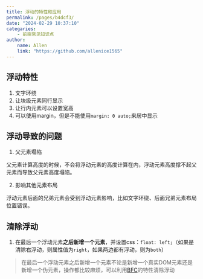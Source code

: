```yaml
---
title: 浮动的特性和应用
permalink: /pages/b4dcf3/
date: "2024-02-29 10:37:10"
categaries:
    - 前端常见知识点
author:
    name: Allen
    link: "https://github.com/allenice1565"
---
```


## 浮动特性

1. 文字环绕
2. 让块级元素同行显示
3. 让行内元素可以设置宽高
4. 可以使用margin，但是不能使用`margin: 0 auto;`来居中显示

## 浮动导致的问题

1. 父元素塌陷

父元素计算高度的时候，不会将浮动元素的高度计算在内，浮动元素高度撑不起父元素而导致父元素高度塌陷。

2. 影响其他元素布局

浮动元素后面的兄弟元素会受到浮动元素影响，比如文字环绕、后面兄弟元素布局位置错误。

## 清除浮动

1. 在最后一个浮动元素**之后新增一个元素**，并设置css：`float: left;`（如果是清除右浮动，则属性值为`right`，如果两边都有浮动，则为`both`）

> 在最后一个浮动元素之后新增一个元素不论是新增一个真实DOM元素还是新增一个伪元素，操作都比较麻烦，可以利用[BFC](/pages/a7b365)的特性清除浮动
